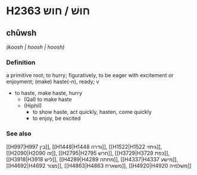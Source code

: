# H2363 חוּשׁ / חוש

## chûwsh

_(koosh | hoosh | hoosh)_

### Definition

a primitive root; to hurry; figuratively, to be eager with excitement or enjoyment; (make) haste(-n), ready; v

- to haste, make haste, hurry
  - (Qal) to make haste
  - (Hiphil)
    - to show haste, act quickly, hasten, come quickly
    - to enjoy, be excited

### See also

[[H997|H997 בין]], [[H1448|H1448 גדרה]], [[H1522|H1522 גיחזי]], [[H2090|H2090 זה]], [[H2795|H2795 חרש]], [[H3729|H3729 כפת]], [[H3918|H3918 ליש]], [[H4289|H4289 מחתה]], [[H4337|H4337 מישע]], [[H4692|H4692 מצור]], [[H4863|H4863 משארת]], [[H4920|H4920 משלמיה]]
